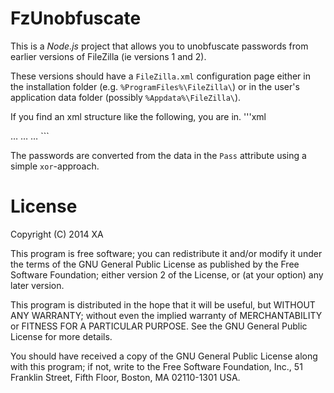 # FzUnobfuscate

This is a *Node.js* project that allows you to unobfuscate passwords from earlier versions of FileZilla (ie versions 1 and 2).

These versions should have a `FileZilla.xml` configuration page either in the installation folder (e.g. `%ProgramFiles%\FileZilla\`) or in the user's application data folder (possibly `%Appdata%\FileZilla\`).

If you find an xml structure like the following, you are in.
'''xml
<?xml version="1.0" encoding="ISO-8859-1"?>
<FileZilla>
<Settings>
…
</Settings>
<RecentServers>
<Server Host="host.tdl" Port="21" User="username" Pass="001023014134245013" Account="" FirewallBypass="0" DontRememberPass="0" ServerType="4096" Path="" PasvMode="0" UTF8="0" TimeZoneOffset="0"/>
<Server Host="host2.tdl" Port="21" User="anotherusername" Pass="003027013134245013" Account="" FirewallBypass="0" DontRememberPass="0" ServerType="4096" Path="" PasvMode="0" UTF8="0" TimeZoneOffset="0"/>
…
</RecentServers>
<Sites>
<Site Name="" Host="yetanotherhost.tdl" Port="21" User="myusername" Account="" RemoteDir="" LocalDir="" Pass="003023036047021" Logontype="1" FWBypass="0" DontSavePass="0" ServerType="0" PasvMode="0" TimeZoneOffset="0" TimeZoneOffsetMinutes="0" Comments="" UTF8="0" DefaultSite="0"/>
<Site Name="" Host="yetevenanotherhost.tdl" Port="21" User="mysecretusername" Account="" RemoteDir="" LocalDir="" Pass="007053034096071" Logontype="1" FWBypass="0" DontSavePass="0" ServerType="0" PasvMode="0" TimeZoneOffset="0" TimeZoneOffsetMinutes="0" Comments="" UTF8="0" DefaultSite="0"/>
…
</Sites>
<TransferQueue/>
</FileZilla>
```

The passwords are converted from the data in the `Pass` attribute using a simple `xor`-approach.

# License

Copyright (C) 2014 XA

This program is free software; you can redistribute it and/or modify it under the terms of the GNU General Public License as published by the Free Software Foundation; either version 2 of the License, or (at your option) any later version.

This program is distributed in the hope that it will be useful, but WITHOUT ANY WARRANTY; without even the implied warranty of MERCHANTABILITY or FITNESS FOR A PARTICULAR PURPOSE.  See the GNU General Public License for more details.

You should have received a copy of the GNU General Public License along with this program; if not, write to the Free Software Foundation, Inc., 51 Franklin Street, Fifth Floor, Boston, MA 02110-1301 USA.

